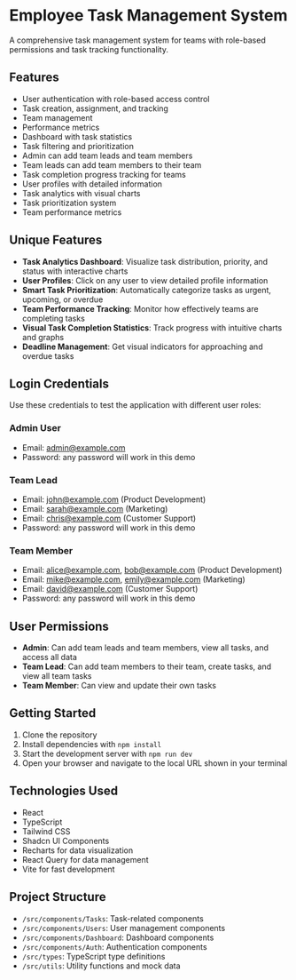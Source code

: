 
# Employee Task Management System

A comprehensive task management system for teams with role-based permissions and task tracking functionality.

## Features

- User authentication with role-based access control
- Task creation, assignment, and tracking
- Team management
- Performance metrics
- Dashboard with task statistics
- Task filtering and prioritization
- Admin can add team leads and team members
- Team leads can add team members to their team
- Task completion progress tracking for teams
- User profiles with detailed information
- Task analytics with visual charts
- Task prioritization system
- Team performance metrics

## Unique Features

- **Task Analytics Dashboard**: Visualize task distribution, priority, and status with interactive charts
- **User Profiles**: Click on any user to view detailed profile information
- **Smart Task Prioritization**: Automatically categorize tasks as urgent, upcoming, or overdue
- **Team Performance Tracking**: Monitor how effectively teams are completing tasks
- **Visual Task Completion Statistics**: Track progress with intuitive charts and graphs
- **Deadline Management**: Get visual indicators for approaching and overdue tasks

## Login Credentials

Use these credentials to test the application with different user roles:

### Admin User
- Email: admin@example.com
- Password: any password will work in this demo

### Team Lead
- Email: john@example.com (Product Development)
- Email: sarah@example.com (Marketing)
- Email: chris@example.com (Customer Support)
- Password: any password will work in this demo

### Team Member
- Email: alice@example.com, bob@example.com (Product Development)
- Email: mike@example.com, emily@example.com (Marketing)
- Email: david@example.com (Customer Support)
- Password: any password will work in this demo

## User Permissions

- **Admin**: Can add team leads and team members, view all tasks, and access all data
- **Team Lead**: Can add team members to their team, create tasks, and view all team tasks
- **Team Member**: Can view and update their own tasks

## Getting Started

1. Clone the repository
2. Install dependencies with `npm install`
3. Start the development server with `npm run dev`
4. Open your browser and navigate to the local URL shown in your terminal

## Technologies Used

- React
- TypeScript
- Tailwind CSS
- Shadcn UI Components
- Recharts for data visualization
- React Query for data management
- Vite for fast development

## Project Structure

- `/src/components/Tasks`: Task-related components
- `/src/components/Users`: User management components
- `/src/components/Dashboard`: Dashboard components
- `/src/components/Auth`: Authentication components
- `/src/types`: TypeScript type definitions
- `/src/utils`: Utility functions and mock data
